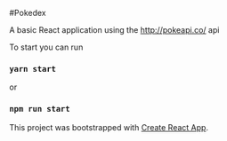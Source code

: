 #Pokedex

A basic React application using the http://pokeapi.co/ api

To start you can run

### `yarn start`

or

### `npm run start`

This project was bootstrapped with [Create React App](https://github.com/facebook/create-react-app).
